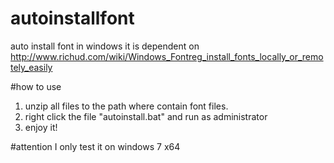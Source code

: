 # autoinstallfont
auto install font in windows 
it is dependent on http://www.richud.com/wiki/Windows_Fontreg_install_fonts_locally_or_remotely_easily

#how to use
1.  unzip all files to the path where contain font files.
2.  right click the file "autoinstall.bat" and run as administrator
3.  enjoy it!

#attention
I only test it on windows 7 x64 
